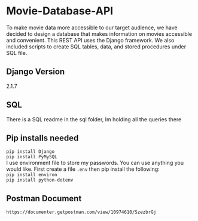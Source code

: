 # Movie-Database-API  
To make movie data more accessible to our target audience, we have decided to design a database that makes information on movies accessible and convenient. This REST API uses the Django framework. We also included scripts to create SQL tables, data, and stored procedures under SQL file.  
  
## Django Version  
2.1.7

## SQL  
There is a SQL readme in the sql folder, Im holding all the queries there

## Pip installs needed  
`pip install Django`  
`pip install PyMySQL`  
I use environment file to store my passwords. You can use anything you would like. First create a file `.env` then pip install the following:  
`pip install environ`  
`pip install python-dotenv`  

  
## Postman Document  
`https://documenter.getpostman.com/view/10974610/SzezbrGj`


